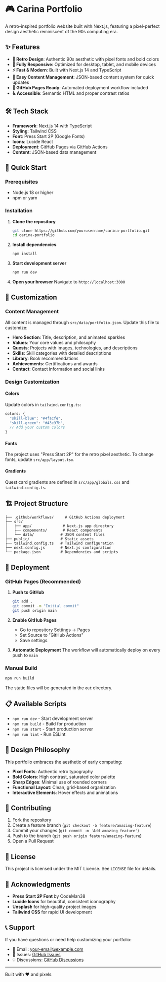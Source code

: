 # 🎮 Carina Portfolio

A retro-inspired portfolio website built with Next.js, featuring a pixel-perfect design aesthetic reminiscent of the 90s computing era.

## ✨ Features

- **🎨 Retro Design**: Authentic 90s aesthetic with pixel fonts and bold colors
- **📱 Fully Responsive**: Optimized for desktop, tablet, and mobile devices
- **⚡ Fast & Modern**: Built with Next.js 14 and TypeScript
- **🎯 Easy Content Management**: JSON-based content system for quick updates
- **🚀 GitHub Pages Ready**: Automated deployment workflow included
- **♿ Accessible**: Semantic HTML and proper contrast ratios

## 🛠️ Tech Stack

- **Framework**: Next.js 14 with TypeScript
- **Styling**: Tailwind CSS
- **Font**: Press Start 2P (Google Fonts)
- **Icons**: Lucide React
- **Deployment**: GitHub Pages via GitHub Actions
- **Content**: JSON-based data management

## 🚀 Quick Start

### Prerequisites

- Node.js 18 or higher
- npm or yarn

### Installation

1. **Clone the repository**

   ```bash
   git clone https://github.com/yourusername/carina-portfolio.git
   cd carina-portfolio
   ```

2. **Install dependencies**

   ```bash
   npm install
   ```

3. **Start development server**

   ```bash
   npm run dev
   ```

4. **Open your browser**
   Navigate to `http://localhost:3000`

## 📝 Customization

### Content Management

All content is managed through `src/data/portfolio.json`. Update this file to customize:

- **Hero Section**: Title, description, and animated sparkles
- **Values**: Your core values and philosophy
- **Quests**: Projects with images, technologies, and descriptions
- **Skills**: Skill categories with detailed descriptions
- **Library**: Book recommendations
- **Achievements**: Certifications and awards
- **Contact**: Contact information and social links

### Design Customization

#### Colors

Update colors in `tailwind.config.ts`:

```typescript
colors: {
  "skill-blue": "#4facfe",
  "skill-green": "#43e97b",
  // Add your custom colors
}
```

#### Fonts

The project uses "Press Start 2P" for the retro pixel aesthetic. To change fonts, update `src/app/layout.tsx`.

#### Gradients

Quest card gradients are defined in `src/app/globals.css` and `tailwind.config.ts`.

## 🏗️ Project Structure

```
├── .github/workflows/     # GitHub Actions deployment
├── src/
│   ├── app/              # Next.js app directory
│   ├── components/       # React components
│   └── data/            # JSON content files
├── public/              # Static assets
├── tailwind.config.ts   # Tailwind configuration
├── next.config.js       # Next.js configuration
└── package.json         # Dependencies and scripts
```

## 🚀 Deployment

### GitHub Pages (Recommended)

1. **Push to GitHub**

   ```bash
   git add .
   git commit -m "Initial commit"
   git push origin main
   ```

2. **Enable GitHub Pages**

   - Go to repository Settings → Pages
   - Set Source to "GitHub Actions"
   - Save settings

3. **Automatic Deployment**
   The workflow will automatically deploy on every push to `main`

### Manual Build

```bash
npm run build
```

The static files will be generated in the `out` directory.

## 📋 Available Scripts

- `npm run dev` - Start development server
- `npm run build` - Build for production
- `npm run start` - Start production server
- `npm run lint` - Run ESLint

## 🎨 Design Philosophy

This portfolio embraces the aesthetic of early computing:

- **Pixel Fonts**: Authentic retro typography
- **Bold Colors**: High contrast, saturated color palette
- **Sharp Edges**: Minimal use of rounded corners
- **Functional Layout**: Clean, grid-based organization
- **Interactive Elements**: Hover effects and animations

## 🤝 Contributing

1. Fork the repository
2. Create a feature branch (`git checkout -b feature/amazing-feature`)
3. Commit your changes (`git commit -m 'Add amazing feature'`)
4. Push to the branch (`git push origin feature/amazing-feature`)
5. Open a Pull Request

## 📄 License

This project is licensed under the MIT License. See `LICENSE` file for details.

## 🙏 Acknowledgments

- **Press Start 2P Font** by CodeMan38
- **Lucide Icons** for beautiful, consistent iconography
- **Unsplash** for high-quality project images
- **Tailwind CSS** for rapid UI development

## 📞 Support

If you have questions or need help customizing your portfolio:

- 📧 Email: your-email@example.com
- 🐛 Issues: [GitHub Issues](https://github.com/yourusername/carina-portfolio/issues)
- 💡 Discussions: [GitHub Discussions](https://github.com/yourusername/carina-portfolio/discussions)

---

Built with ❤️ and pixels
